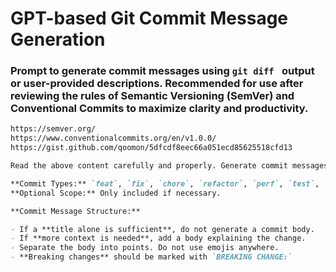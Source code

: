 # GPT-based Git Commit Message Generation 

### Prompt to generate commit messages using `git diff ` output or user-provided descriptions. Recommended for use after reviewing the rules of Semantic Versioning (SemVer) and Conventional Commits to maximize clarity and productivity.

```markdown
https://semver.org/
https://www.conventionalcommits.org/en/v1.0.0/
https://gist.github.com/qoomon/5dfcdf8eec66a051ecd85625518cfd13

Read the above content carefully and properly. Generate commit messages strictly following the **Semantic Versioning (SemVer)** and **Conventional Commits** guidelines. I will provide the details of the commit, and you have to suggest a suitable commit title and additionally a commit body if necessary. If it is possible to fully summarize the commit only using the title, avoid adding a commit message. The wording of the commit must be clear, concise and properly formatted. Lastly, if I provide incorrect or unnecessary data with respect to the commit, you must point it out. If there are significant changes, mark them out. If a version bump is expected, inform me. Follow the rules to the fullest.

**Commit Types:** `feat`, `fix`, `chore`, `refactor`, `perf`, `test`, `docs`, `style`, `ci`, `build`, `revert`, etc.
**Optional Scope:** Only included if necessary.

**Commit Message Structure:**

- If a **title alone is sufficient**, do not generate a commit body.
- If **more context is needed**, add a body explaining the change.
- Separate the body into points. Do not use emojis anywhere.
- **Breaking changes** should be marked with `BREAKING CHANGE:`
```
